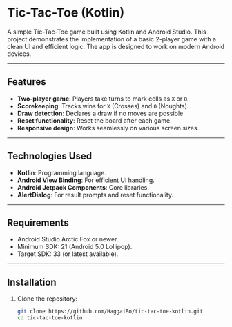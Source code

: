 # Tic-Tac-Toe (Kotlin)

A simple Tic-Tac-Toe game built using Kotlin and Android Studio. This project demonstrates the implementation of a basic 2-player game with a clean UI and efficient logic. The app is designed to work on modern Android devices.

---

## Features
- **Two-player game**: Players take turns to mark cells as `X` or `O`.
- **Scorekeeping**: Tracks wins for `X` (Crosses) and `O` (Noughts).
- **Draw detection**: Declares a draw if no moves are possible.
- **Reset functionality**: Reset the board after each game.
- **Responsive design**: Works seamlessly on various screen sizes.

---

## Technologies Used
- **Kotlin**: Programming language.
- **Android View Binding**: For efficient UI handling.
- **Android Jetpack Components**: Core libraries.
- **AlertDialog**: For result prompts and reset functionality.

---

## Requirements
- Android Studio Arctic Fox or newer.
- Minimum SDK: 21 (Android 5.0 Lollipop).
- Target SDK: 33 (or latest available).

---

## Installation
1. Clone the repository:
   ```bash
   git clone https://github.com/HaggaiBo/tic-tac-toe-kotlin.git
   cd tic-tac-toe-kotlin
